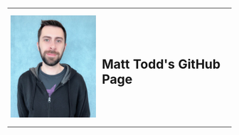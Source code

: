 <table>
<tr>
<td> 

![Profile Pic](assets/images/profilepic.jpg) 

</td>
<td> 

# Matt Todd's GitHub Page



</td>
</tr>
</table>




